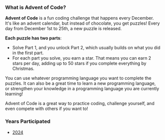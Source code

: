 ### What is Advent of Code?
**Advent of Code** is a fun coding challenge that happens every December. It's like an advent calendar, but instead of chocolate, you get puzzles! Every day from December 1st to 25th, a new puzzle is released.

**Each puzzle has two parts**:

- Solve Part 1, and you unlock Part 2, which usually builds on what you did in the first part.
- For each part you solve, you earn a star. That means you can earn 2 stars per day, adding up to 50 stars if you complete everything by Christmas.

You can use whatever programming language you want to complete the puzzles. It can also be a great time to learn a new programming language, or strengthen your knowledge in a programming language you are currently learning!

Advent of Code is a great way to practice coding, challenge yourself, and even compete with others if you want to!

### Years Participated
- [2024](https://github.com/luddekn/advent-of-code/tree/master/2024)
